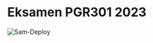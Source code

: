 # Eksamen PGR301 2023

![Sam-Deploy](https://github.com/ArnoldGonczlik/DevOpsExam/actions/workflows/sam-deploy.yml/badge.svg)